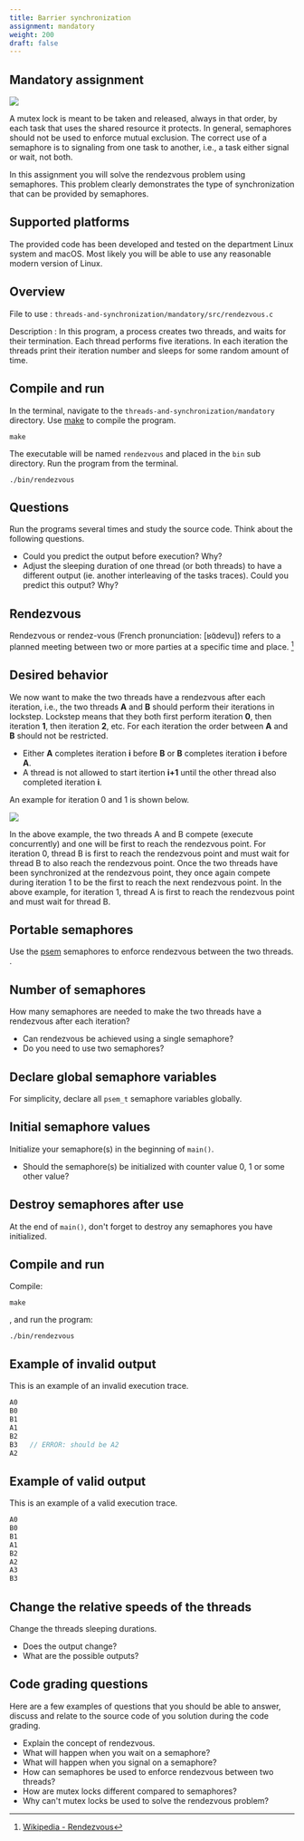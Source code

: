 ```yaml
---
title: Barrier synchronization
assignment: mandatory
weight: 200
draft: false
---
```


<h2 class="subtitle">Mandatory assignment</h2>

![](/v1/images/threads-and-synchronization/barrier.png?width=433px)

A mutex lock is meant to be taken and released, always in that order, by each
task that uses the shared resource it protects.
In general, semaphores should not be used to enforce mutual exclusion.
The correct use of a semaphore is to signaling from one task to another, i.e., a
task  either signal or wait, not both.

In this assignment you will solve the rendezvous problem using semaphores. This
problem clearly demonstrates the type of synchronization that can be provided by
semaphores.

## Supported platforms

The provided code has been developed and tested on the department Linux system
and macOS. Most likely you will be able to use any reasonable modern version of
Linux. 

<!--

If you use Windows you must use the department Linux system for this assignment.
You may still use your private computer to access the department Linux system
using [SSH][ssh] but make sure to log in to one of
the [Linux hosts][linux-hosts].

[ssh]: http://www.it.uu.se/datordrift/faq/ssh?lang=enforce

[linux-hosts]: https://www.it.uu.se/datordrift/maskinpark/linux

[piazza]: https://piazza.com/class/jqzauvl4hqm6v9?cid=80#

-->

## Overview

File to use
: `threads-and-synchronization/mandatory/src/rendezvous.c`

Description
: In this program, a process creates two threads, and waits for their termination.
Each thread performs five iterations. In each iteration the threads  print their
iteration number and sleeps for some random amount of time.

## Compile and run

In the terminal, navigate to the `threads-and-synchronization/mandatory` directory. Use [make][wp-make] to compile the program.

[wp-make]: https://en.wikipedia.org/wiki/Make_(software)

``` text
make
```

The executable will be named `rendezvous` and placed in the `bin` sub directory. Run the program from the terminal.

``` text
./bin/rendezvous
```

## Questions

Run the programs several times and study the source code. Think about the
following questions.

- Could you predict the output before execution? Why?
- Adjust the sleeping duration of one thread (or both threads) to have a
different output (ie. another interleaving of the tasks traces). Could you
predict this output? Why?

## Rendezvous

Rendezvous or rendez-vous (French pronunciation: [ʁɑ̃devu]) refers to a planned
meeting between two or more parties at a specific time and place.
[^wp-rendezvous]

[^wp-rendezvous]: [Wikipedia - Rendezvous](https://en.wikipedia.org/wiki/Rendezvous)

## Desired behavior

We now want to make the two threads have a rendezvous after
each iteration, i.e., the two threads **A** and **B** should perform their iterations in
lockstep. Lockstep means that they both
first perform iteration **0**, then iteration **1**, then iteration **2**, etc. 
For each iteration the order between **A** and **B** should not be restricted. 

- Either **A** completes iteration **i** before **B** or **B** completes
  iteration **i** before **A**. 
- A thread is not allowed to start itertion **i+1** until the other thread also
  completed iteration **i**.

An example for iteration 0 and 1 is shown below. 

![](/v1/images/threads-and-synchronization/rendezvous-a-b-two-iterations.png?width=666px)

In the above example, the two threads A and B compete (execute concurrently) and
one will be first to reach the rendezvous point. For iteration 0, thread B is
first to reach the rendezvous point and must wait for thread B to also reach the
rendezvous point. Once the two threads have been synchronized at the rendezvous
point, they once again compete during iteration 1 to be the first to reach the
next rendezvous point. In the above example, for iteration 1, thread A is first to reach the
rendezvous point and must wait for thread B.



## Portable semaphores

Use the [psem](psem) semaphores to enforce rendezvous between the two threads. .

## Number of semaphores

How many semaphores are needed to make the two threads have a rendezvous after
each iteration?

- Can rendezvous be achieved using a single semaphore?
- Do you need to use two semaphores?

## Declare global semaphore variables

For simplicity, declare all `psem_t` semaphore variables globally. 

## Initial semaphore values

Initialize your semaphore(s) in the beginning of `main()`. 

- Should the semaphore(s) be initialized with counter value 0, 1 or some other value?

## Destroy semaphores after use

At the end of `main()`, don't forget to destroy any semaphores you have initialized. 

## Compile and run

Compile:

``` text
make
```

, and run the program: 

``` text
./bin/rendezvous
```

## Example of invalid output

This is an example of an invalid execution trace.

``` c
A0
B0
B1
A1
B2
B3   // ERROR: should be A2
A2
```

## Example of valid output


This is an example of a valid  execution trace.

``` c
A0
B0
B1
A1
B2
A2
A3
B3
```

## Change the relative speeds of the threads

Change the threads sleeping durations.

- Does the output change?
- What are the possible outputs?

## Code grading questions

Here are a few examples of questions that you should be able to answer, discuss
and relate to the source code of you solution during the code grading.

- Explain the concept of rendezvous.
- What will happen when you wait on a semaphore?
- What will happen when you signal on a semaphore?
- How can semaphores be used to enforce rendezvous between two threads?
- How are mutex locks different compared to semaphores?
- Why can't mutex locks be used to solve the rendezvous problem?
